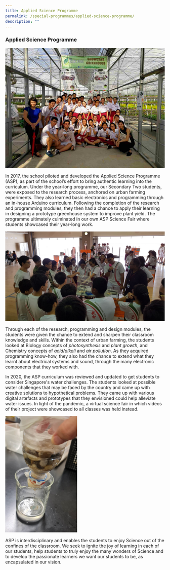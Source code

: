 ```yaml
---
title: Applied Science Programme
permalink: /special-programmes/applied-science-programme/
description: ""
---
```

### Applied Science Programme

![](/images/ASP1.jpeg)

In 2017, the school piloted and developed the Applied Science Programme (ASP), as part of the school’s effort to bring authentic learning into the curriculum. Under the year-long programme, our Secondary Two students, were exposed to the research process, anchored on urban farming experiments. They also learned basic electronics and programming through an in-house Arduino curriculum. Following the completion of the research and programming modules, they then had a chance to apply their learning in designing a prototype greenhouse system to improve plant yield. The programme ultimately culminated in our own ASP Science Fair where students showcased their year-long work.

![](/images/ASP2.jpeg)

Through each of the research, programming and design modules, the students were given the chance to extend and sharpen their classroom knowledge and skills. Within the context of urban farming, the students looked at Biology concepts of _photosynthesis_ and _plant growth_, and Chemistry concepts of _acid/alkali_ and _air pollution_. As they acquired programming know-how, they also had the chance to extend what they learnt about electrical systems and sound, through the many electronic components that they worked with.

In 2020, the ASP curriculum was reviewed and updated to get students to consider Singapore's water challenges. The students looked at possible water challenges that may be faced by the country and came up with creative solutions to hypothetical problems. They came up with various digital artefacts and prototypes that they envisioned could help alleviate water issues. In light of the pandemic, a virtual science fair in which videos of their project were showcased to all classes was held instead.

<img src="/images/Filter%20Cropped.png" 
     style="width:45%">

ASP is interdisciplinary and enables the students to enjoy Science out of the confines of the classroom. We seek to ignite the joy of learning in each of our students, help students to truly enjoy the many wonders of Science and to develop the passionate learners we want our students to be, as encapsulated in our vision.